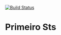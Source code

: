 [![Build Status](https://travis-ci.com/eduardore1s/primeiro-sts.svg?branch=master)](https://travis-ci.com/eduardore1s/primeiro-sts)
# Primeiro Sts